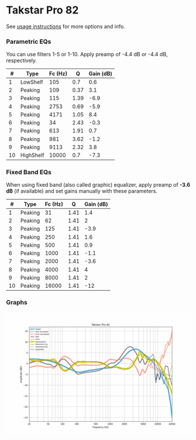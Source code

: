 # Takstar Pro 82
See [usage instructions](https://github.com/jaakkopasanen/AutoEq#usage) for more options and info.

### Parametric EQs
You can use filters 1-5 or 1-10. Apply preamp of -4.4 dB or -4.4 dB, respectively.

|   # | Type      |   Fc (Hz) |    Q |   Gain (dB) |
|-----|-----------|-----------|------|-------------|
|   1 | LowShelf  |       105 | 0.7  |         0.6 |
|   2 | Peaking   |       109 | 0.37 |         3.1 |
|   3 | Peaking   |       115 | 1.39 |        -6.9 |
|   4 | Peaking   |      2753 | 0.69 |        -5.9 |
|   5 | Peaking   |      4171 | 1.05 |         8.4 |
|   6 | Peaking   |        34 | 2.43 |        -0.3 |
|   7 | Peaking   |       613 | 1.91 |         0.7 |
|   8 | Peaking   |       981 | 3.62 |        -1.2 |
|   9 | Peaking   |      9113 | 2.32 |         3.8 |
|  10 | HighShelf |     10000 | 0.7  |        -7.3 |

### Fixed Band EQs
When using fixed band (also called graphic) equalizer, apply preamp of **-3.6 dB** (if available) and set gains manually with these parameters.

|   # | Type    |   Fc (Hz) |    Q |   Gain (dB) |
|-----|---------|-----------|------|-------------|
|   1 | Peaking |        31 | 1.41 |         1.4 |
|   2 | Peaking |        62 | 1.41 |         2   |
|   3 | Peaking |       125 | 1.41 |        -3.9 |
|   4 | Peaking |       250 | 1.41 |         1.6 |
|   5 | Peaking |       500 | 1.41 |         0.9 |
|   6 | Peaking |      1000 | 1.41 |        -1.1 |
|   7 | Peaking |      2000 | 1.41 |        -3.6 |
|   8 | Peaking |      4000 | 1.41 |         4   |
|   9 | Peaking |      8000 | 1.41 |         2   |
|  10 | Peaking |     16000 | 1.41 |       -12   |

### Graphs
![](./Takstar%20Pro%2082.png)
